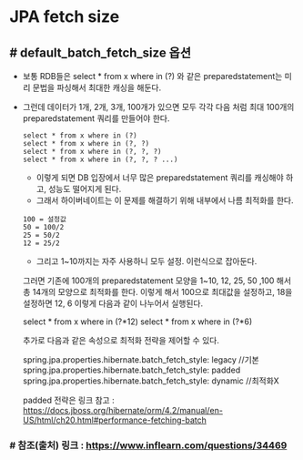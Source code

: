 # JPA fetch size

## # default_batch_fetch_size 옵션
  - 보통 RDB들은 select * from x where in (?) 와 같은 preparedstatement는 미리 문법을 파싱해서 최대한 캐싱을 해둔다.
  - 그런데 데이터가 1개, 2개, 3개, 100개가 있으면 모두 각각 다음 처럼 최대 100개의 preparedstatement 쿼리를 만들어야 한다.
    ```
    select * from x where in (?)
    select * from x where in (?, ?)
    select * from x where in (?, ?, ?)
    select * from x where in (?, ?, ? ...)
    ```
    - 이렇게 되면 DB 입장에서 너무 많은 preparedstatement 쿼리를 캐싱해야 하고, 성능도 떨어지게 된다.
    - 그래서 하이버네이트는 이 문제를 해결하기 위해 내부에서 나름 최적화를 한다.
    ```
    100 = 설정값
    50 = 100/2
    25 = 50/2
    12 = 25/2
    ```
    - 그리고 1~10까지는 자주 사용하니 모두 설정. 이런식으로 잡아둔다.
    
    그러면 기존에 100개의 preparedstatement 모양을
       1~10, 12, 25, 50 ,100 해서 총 14개의 모양으로 최적화를 한다.
       이렇게 해서 100으로 최대값을 설정하고,
       18을 설정하면 12, 6 이렇게 다음과 같이 나누어서 실행된다.

    select * from x where in (?*12)
    select * from x where in (?*6)

    추가로 다음과 같은 속성으로 최적화 전략을 제어할 수 있다.

    spring.jpa.properties.hibernate.batch_fetch_style: legacy //기본
    spring.jpa.properties.hibernate.batch_fetch_style: padded
    spring.jpa.properties.hibernate.batch_fetch_style: dynamic //최적화X

    padded 전략은 링크 참고 : https://docs.jboss.org/hibernate/orm/4.2/manual/en-US/html/ch20.html#performance-fetching-batch
    
### # 참조(출처) 링크 : https://www.inflearn.com/questions/34469

